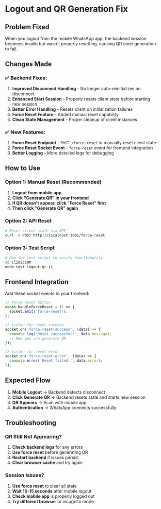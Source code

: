 # Logout and QR Generation Fix

## Problem Fixed

When you logout from the mobile WhatsApp app, the backend session becomes invalid but wasn't properly resetting, causing QR code generation to fail.

## Changes Made

### ✅ **Backend Fixes:**

1. **Improved Disconnect Handling** - No longer auto-reinitializes on disconnect
2. **Enhanced Start Session** - Properly resets client state before starting new session
3. **Better Error Handling** - Resets client on initialization failures
4. **Force Reset Feature** - Added manual reset capability
5. **Clean State Management** - Proper cleanup of client instances

### ✅ **New Features:**

1. **Force Reset Endpoint** - `POST /force-reset` to manually reset client state
2. **Force Reset Socket Event** - `force-reset` event for frontend integration
3. **Better Logging** - More detailed logs for debugging

## How to Use

### Option 1: Manual Reset (Recommended)

1. **Logout from mobile app**
2. **Click "Generate QR" in your frontend**
3. **If QR doesn't appear, click "Force Reset" first**
4. **Then click "Generate QR" again**

### Option 2: API Reset

```bash
# Reset client state via API
curl -X POST http://localhost:3001/force-reset
```

### Option 3: Test Script

```bash
# Run the test script to verify functionality
cd ClinicCRM
node test-logout-qr.js
```

## Frontend Integration

Add these socket events to your frontend:

```javascript
// Force reset button
const handleForceReset = () => {
  socket.emit('force-reset');
};

// Listen for reset success
socket.on('force-reset-success', (data) => {
  console.log('Reset successful:', data.message);
  // Now you can generate QR
});

// Listen for reset error
socket.on('force-reset-error', (data) => {
  console.error('Reset failed:', data.error);
});
```

## Expected Flow

1. **Mobile Logout** → Backend detects disconnect
2. **Click Generate QR** → Backend resets state and starts new session
3. **QR Appears** → Scan with mobile app
4. **Authentication** → WhatsApp connects successfully

## Troubleshooting

### QR Still Not Appearing?

1. **Check backend logs** for any errors
2. **Use force reset** before generating QR
3. **Restart backend** if issues persist
4. **Clear browser cache** and try again

### Session Issues?

1. **Use force reset** to clear all state
2. **Wait 10-15 seconds** after mobile logout
3. **Check mobile app** is properly logged out
4. **Try different browser** or incognito mode
